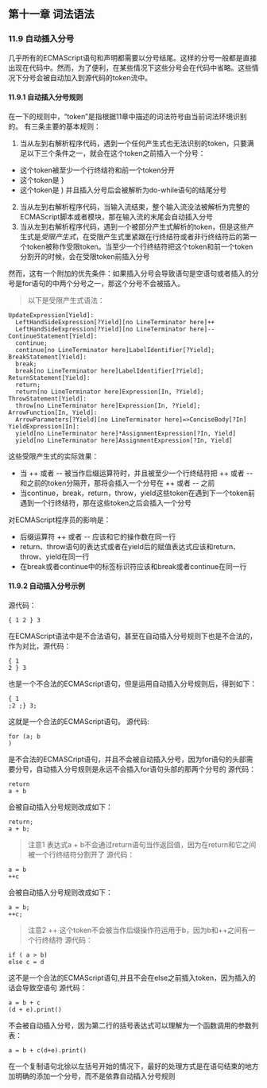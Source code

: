 ## 第十一章 词法语法
### 11.9 自动插入分号
几乎所有的ECMAScript语句和声明都需要以分号结尾。这样的分号一般都是直接出现在代码中。然而，为了便利，在某些情况下这些分号会在代码中省略。这些情况下分号会被自动加入到源代码的token流中。
#### 11.9.1 自动插入分号规则
在一下的规则中，“token”是指根据11章中描述的词法符号由当前词法环境识别的。
有三条主要的基本规则：

1. 当从左到右解析程序代码，遇到一个任何产生式也无法识别的token，只要满足以下三个条件之一，就会在这个token之前插入一个分号：
  * 这个token被至少一个行终结符和前一个token分开
  * 这个token是 }
  * 这个token是 ) 并且插入分号后会被解析为do-while语句的结尾分号
2. 当从左到右解析程序代码，当输入流结束，整个输入流没法被解析为完整的ECMAScript脚本或者模块，那在输入流的末尾会自动插入分号
3. 当从左到右解析程序代码，遇到一个被部分产生式解析的token，但是这些产生式是*受限产生式*，在受限产生式里紧跟在行终结符或者非行终结符后的第一个token被称作受限token。当至少一个行终结符把这个token和前一个token分割开的时候，会在受限token前插入分号

然而，这有一个附加的优先条件：如果插入分号会导致语句是空语句或者插入的分号是for语句的中两个分号之一，那这个分号不会被插入。

>以下是受限产生式语法：
```
UpdateExpression[Yield]:
  LeftHandSideExpression[?Yield][no LineTerminator here]++
  LeftHandSideExpression[?Yield][no LineTerminator here]--
ContinueStatement[Yield]:
  continue;
  continue[no LineTerminator here]LabelIdentifier[?Yield];
BreakStatement[Yield]:
  break;
  break[no LineTerminator here]LabelIdentifier[?Yield];
ReturnStatement[Yield]:
  return;
  return[no LineTerminator here]Expression[In, ?Yield];
ThrowStatement[Yield]:
  throw[no LineTerminator here]Expression[In, ?Yield];
ArrowFunction[In, Yield]:
  ArrowParameters[?Yield][no LineTerminator here]=>ConciseBody[?In]
YieldExpression[In]:
  yield[no LineTerminator here]*AssignmentExpression[?In, Yield]
  yield[no LineTerminator here]AssignmentExpression[?In, Yield]
```

这些受限产生式的实际效果：
* 当 ++ 或者 -- 被当作后缀运算符时，并且被至少一个行终结符把 ++ 或者 -- 和之前的token分隔开，那将会插入一个分号在 ++ 或者 -- 之前
* 当continue，break，return，throw，yield这些token在遇到下一个token前遇到一个行终结符，那在这些token之后会插入一个分号

对ECMAScript程序员的影响是：
* 后缀运算符 ++ 或者 -- 应该和它的操作数在同一行
* return、throw语句的表达式或者在yield后的赋值表达式应该和return、throw、yield在同一行
* 在break或者continue中的标签标识符应该和break或者continue在同一行

#### 11.9.2 自动插入分号示例
源代码：
```
{ 1 2 } 3
```
在ECMAScript语法中是不合法语句，甚至在自动插入分号规则下也是不合法的，作为对比，源代码：
```
{ 1 
2 } 3
```
也是一个不合法的ECMAScript语句，但是运用自动插入分号规则后，得到如下：
```
{ 1 
;2 ;} 3;
```
这就是一个合法的ECMAScript语句。
源代码:
```
for (a; b
)
```
是不合法的ECMASCript语句，并且不会被自动插入分号，因为for语句的头部需要分号，自动插入分号规则是永远不会插入for语句头部的那两个分号的
源代码：
```
return
a + b
```
会被自动插入分号规则改成如下：
```
return;
a + b;
```
>注意1 表达式a + b不会通过return语句当作返回值，因为在return和它之间被一个行终结符分割开了
源代码：
```
a = b
++c
```
会被自动插入分号规则改成如下：
```
a = b;
++c;
```
>注意2 ++ 这个token不会被当作后缀操作符运用于b，因为b和++之间有一个行终结符
源代码：
```
if ( a > b)
else c = d
```
这不是一个合法的ECMAScript语句,并且不会在else之前插入token，因为插入的话会导致空语句
源代码：
```
a = b + c
(d + e).print()
```
不会被自动插入分号，因为第二行的括号表达式可以理解为一个函数调用的参数列表：
```
a = b + c(d+e).print()
```
在一个复制语句北徐以左括号开始的情况下，最好的处理方式是在语句结束的地方加明确的添加一个分号，而不是依靠自动插入分号规则















